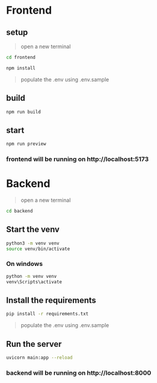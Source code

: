 # Frontend

## setup

> open a new terminal

```bash
cd frontend
```

```bash
npm install
```

> populate the .env using .env.sample

## build

```bash
npm run build
```

## start

```bash
npm run preview
```

### frontend will be running on http://localhost:5173

# Backend

> open a new terminal

```bash
cd backend
```

## Start the venv

```bash
python3 -m venv venv
source venv/bin/activate
```

### On windows

```bash
python -m venv venv
venv\Scripts\activate
```

## Install the requirements

```bash
pip install -r requirements.txt
```

> populate the .env using .env.sample

## Run the server

```bash
uvicorn main:app --reload
```

### backend will be running on http://localhost:8000
